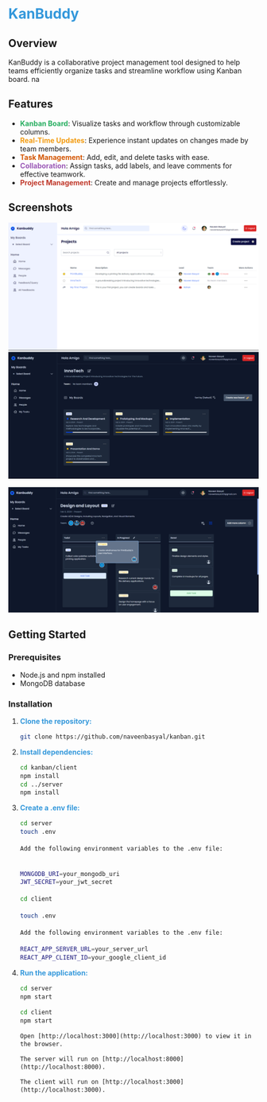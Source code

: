 # <span style="color: #3498db;">KanBuddy</span>

## Overview

KanBuddy is a collaborative project management tool designed to help teams efficiently organize tasks and streamline workflow using  Kanban board.
na

## Features

- **<span style="color: #27ae60;">Kanban Board</span>**: Visualize tasks and workflow through customizable columns.
- **<span style="color: #f39c12;">Real-Time Updates</span>**: Experience instant updates on changes made by team members.
- **<span style="color: #d35400;">Task Management</span>**: Add, edit, and delete tasks with ease.
- **<span style="color: #9b59b6;">Collaboration</span>**: Assign tasks, add labels, and leave comments for effective teamwork.
- **<span style="color: #c0392b;">Project Management</span>**: Create and manage projects effortlessly.

## Screenshots

![Screenshot](index.png)
![Screenshot](3.png)

![Screenshot](4.png)

## Getting Started

### Prerequisites

- Node.js and npm installed
- MongoDB database

### Installation

1. **<span style="color: #3498db;">Clone the repository:</span>**

   ```bash
   git clone https://github.com/naveenbasyal/kanban.git

   ```

2. **<span style="color: #3498db;">Install dependencies:</span>**

   ```bash
   cd kanban/client
   npm install
   cd ../server
   npm install

   ```

3. **<span style="color: #3498db;">Create a .env file:</span>**

   ```bash
   cd server
   touch .env

   Add the following environment variables to the .env file:


   MONGODB_URI=your_mongodb_uri
   JWT_SECRET=your_jwt_secret

   cd client

   touch .env

   Add the following environment variables to the .env file:

   REACT_APP_SERVER_URL=your_server_url
   REACT_APP_CLIENT_ID=your_google_client_id


   ```

4. **<span style="color: #3498db;">Run the application:</span>**

   ```bash
   cd server
   npm start
   ```

   ```bash
   cd client
   npm start
   ```

   ```
   Open [http://localhost:3000](http://localhost:3000) to view it in the browser.
   ```

   ```
   The server will run on [http://localhost:8000](http://localhost:8000).
   ```

   ```
   The client will run on [http://localhost:3000](http://localhost:3000).
   ```
